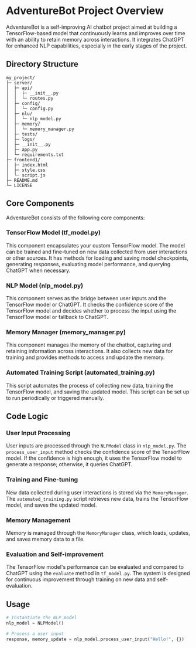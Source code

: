 # AdventureBot Project Overview

AdventureBot is a self-improving AI chatbot project aimed at building a TensorFlow-based model that continuously learns and improves over time with an ability to retain memory across interactions. It integrates ChatGPT for enhanced NLP capabilities, especially in the early stages of the project.

## Directory Structure

```plaintext
my_project/
├─ server/
│  ├─ api/
│  │  ├─ __init__.py
│  │  └─ routes.py
│  ├─ config/
│  │  └─ config.py
│  ├─ nlu/
│  │  └─ nlp_model.py
│  ├─ memory/
│  │  └─ memory_manager.py
│  ├─ tests/
│  ├─ logs/
│  ├─ __init__.py
│  ├─ app.py
│  └─ requirements.txt
├─ frontend1/
│  ├─ index.html
│  ├─ style.css
│  └─ script.js
├─ README.md
└─ LICENSE

```


## Core Components

AdventureBot consists of the following core components:

### TensorFlow Model (tf_model.py)

This component encapsulates your custom TensorFlow model. The model can be trained and fine-tuned on new data collected from user interactions or other sources. It has methods for loading and saving model checkpoints, generating responses, evaluating model performance, and querying ChatGPT when necessary.

### NLP Model (nlp_model.py)

This component serves as the bridge between user inputs and the TensorFlow model or ChatGPT. It checks the confidence score of the TensorFlow model and decides whether to process the input using the TensorFlow model or fallback to ChatGPT.

### Memory Manager (memory_manager.py)

This component manages the memory of the chatbot, capturing and retaining information across interactions. It also collects new data for training and provides methods to access and update the memory.

### Automated Training Script (automated_training.py)

This script automates the process of collecting new data, training the TensorFlow model, and saving the updated model. This script can be set up to run periodically or triggered manually.

## Code Logic

### User Input Processing

User inputs are processed through the `NLPModel` class in `nlp_model.py`. The `process_user_input` method checks the confidence score of the TensorFlow model. If the confidence is high enough, it uses the TensorFlow model to generate a response; otherwise, it queries ChatGPT.

### Training and Fine-tuning

New data collected during user interactions is stored via the `MemoryManager`. The `automated_training.py` script retrieves new data, trains the TensorFlow model, and saves the updated model.

### Memory Management

Memory is managed through the `MemoryManager` class, which loads, updates, and saves memory data to a file.

### Evaluation and Self-improvement

The TensorFlow model's performance can be evaluated and compared to ChatGPT using the `evaluate` method in `tf_model.py`. The system is designed for continuous improvement through training on new data and self-evaluation.

## Usage

```python
# Instantiate the NLP model
nlp_model = NLPModel()

# Process a user input
response, memory_update = nlp_model.process_user_input("Hello!", {})